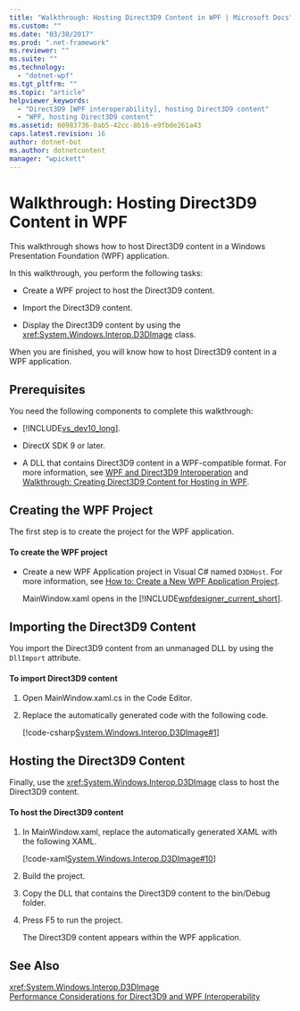```yaml
---
title: "Walkthrough: Hosting Direct3D9 Content in WPF | Microsoft Docs"
ms.custom: ""
ms.date: "03/30/2017"
ms.prod: ".net-framework"
ms.reviewer: ""
ms.suite: ""
ms.technology: 
  - "dotnet-wpf"
ms.tgt_pltfrm: ""
ms.topic: "article"
helpviewer_keywords: 
  - "Direct3D9 [WPF interoperability], hosting Direct3D9 content"
  - "WPF, hosting Direct3D9 content"
ms.assetid: 60983736-0ab5-42cc-8b16-e9fbde261a43
caps.latest.revision: 16
author: dotnet-bot
ms.author: dotnetcontent
manager: "wpickett"
---
```

# Walkthrough: Hosting Direct3D9 Content in WPF
This walkthrough shows how to host Direct3D9 content in a Windows Presentation Foundation (WPF) application.  
  
 In this walkthrough, you perform the following tasks:  
  
-   Create a WPF project to host the Direct3D9 content.  
  
-   Import the Direct3D9 content.  
  
-   Display the Direct3D9 content by using the <xref:System.Windows.Interop.D3DImage> class.  
  
 When you are finished, you will know how to host Direct3D9 content in a WPF application.  
  
## Prerequisites  
 You need the following components to complete this walkthrough:  
  
-   [!INCLUDE[vs_dev10_long](../../../../includes/vs-dev10-long-md.md)].  
  
-   DirectX SDK 9 or later.  
  
-   A DLL that contains Direct3D9 content in a WPF-compatible format. For more information, see [WPF and Direct3D9 Interoperation](../../../../docs/framework/wpf/advanced/wpf-and-direct3d9-interoperation.md) and [Walkthrough: Creating Direct3D9 Content for Hosting in WPF](../../../../docs/framework/wpf/advanced/walkthrough-creating-direct3d9-content-for-hosting-in-wpf.md).  
  
## Creating the WPF Project  
 The first step is to create the project for the WPF application.  
  
#### To create the WPF project  
  
-   Create a new WPF Application project in Visual C# named `D3DHost`. For more information, see [How to: Create a New WPF Application Project](http://msdn.microsoft.com/en-us/1f6aea7a-33e1-4d3f-8555-1daa42e95d82).  
  
     MainWindow.xaml opens in the [!INCLUDE[wpfdesigner_current_short](../../../../includes/wpfdesigner-current-short-md.md)].  
  
## Importing the Direct3D9 Content  
 You import the Direct3D9 content from an unmanaged DLL by using the `DllImport` attribute.  
  
#### To import Direct3D9 content  
  
1.  Open MainWindow.xaml.cs in the Code Editor.  
  
2.  Replace the automatically generated code with the following code.  
  
     [!code-csharp[System.Windows.Interop.D3DImage#1](../../../../samples/snippets/csharp/VS_Snippets_Wpf/System.Windows.Interop.D3DImage/CS/window1.xaml.cs#1)]  
  
## Hosting the Direct3D9 Content  
 Finally, use the <xref:System.Windows.Interop.D3DImage> class to host the Direct3D9 content.  
  
#### To host the Direct3D9 content  
  
1.  In MainWindow.xaml, replace the automatically generated XAML with the following XAML.  
  
     [!code-xaml[System.Windows.Interop.D3DImage#10](../../../../samples/snippets/csharp/VS_Snippets_Wpf/System.Windows.Interop.D3DImage/CS/window1.xaml#10)]  
  
2.  Build the project.  
  
3.  Copy the DLL that contains the Direct3D9 content to the bin/Debug folder.  
  
4.  Press F5 to run the project.  
  
     The Direct3D9 content appears within the WPF application.  
  
## See Also  
 <xref:System.Windows.Interop.D3DImage>   
 [Performance Considerations for Direct3D9 and WPF Interoperability](../../../../docs/framework/wpf/advanced/performance-considerations-for-direct3d9-and-wpf-interoperability.md)
